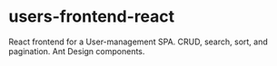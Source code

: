 # users-frontend-react
React frontend for a User-management SPA. CRUD, search, sort, and pagination. Ant Design components.
